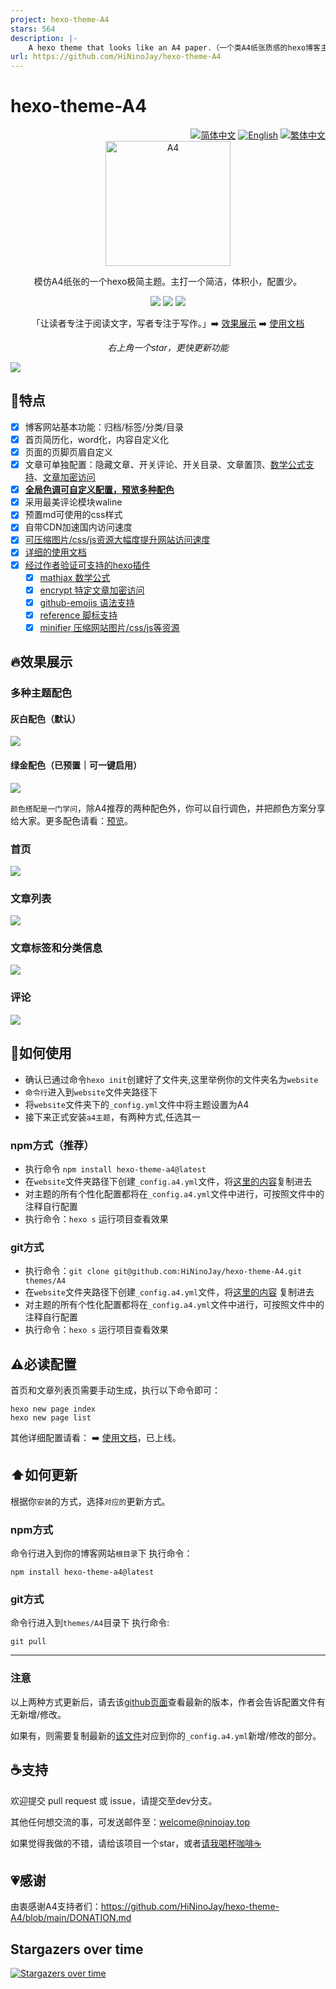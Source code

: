 ```yaml
---
project: hexo-theme-A4
stars: 564
description: |-
    A hexo theme that looks like an A4 paper.（一个类A4纸张质感的hexo博客主题。）
url: https://github.com/HiNinoJay/hexo-theme-A4
---
```



# hexo-theme-A4

<div align="right">
  <a title="zh-CN" href="/"><img src="https://img.shields.io/badge/-简体中文-24292f?style=for-the-badge" alt="简体中文" /></a>
  <a title="EN" href="README-EN.md">  <img src="https://img.shields.io/badge/-English-ffffff?style=for-the-badge" alt="English"></a>
  <a title="zh-TW" href="README_zh-TW.md"><img src="https://img.shields.io/badge/-繁体中文-ffffff?style=for-the-badge" alt="繁体中文"></a>
</div>



<div align="center" >
<a href="https://ninojay.top">
<img width=200px height=200px src="./source/img/A4-favicon.png" alt="A4" />
</a>
</div>

<div align="center">

模仿A4纸张的一个hexo极简主题。主打一个简洁，体积小，配置少。



[![](https://img.shields.io/npm/v/hexo-theme-a4?label=VERSION&logo=npm&style=for-the-badge)]()
[![](https://img.shields.io/badge/HEXO-v6.3.0-blue?style=for-the-badge&logo=hexo)](https://hexo.io/zh-cn/index.html)
[![](https://img.shields.io/node/v/hexo?style=for-the-badge&logo=node)](https://nodejs.org/en)

「让读者专注于阅读文字，写者专注于写作。」➡️ [效果展示](https://ninojay.top) ➡️ [使用文档](https://doc.ninojay.top)

_右上角一个star，更快更新功能_

</div>


[![](./source/img/market.png)](https://github.com/HiNinoJay/hexo-theme-A4)

## 🏹️特点

- [x] 博客网站基本功能：归档/标签/分类/目录
- [x] 首页简历化，word化，内容自定义化
- [x] 页面的页脚页眉自定义
- [x] 文章可单独配置：隐藏文章、开关评论、开关目录、文章置顶、[数学公式支持](https://ninojay.top/hexoplugin/hexo-filter-mathjax/)、[文章加密访问](https://ninojay.top/hexoplugin/hexo-blog-encrypt/)
- [x] [**全局色调可自定义配置，预览多种配色**](https://ninojay.top/hexoplugin/A4-color-change/)
- [x] 采用最美评论模块waline
- [x] 预置md可使用的css样式
- [x] 自带CDN加速国内访问速度
- [x] [可压缩图片/css/js资源大幅度提升网站访问速度](https://ninojay.top/hexoplugin/hexo-all-minifier/)
- [x] [详细的使用文档](https://doc.ninojay.top)
- [x] [经过作者验证可支持的hexo插件](https://ninojay.top/tags/hexoPlugin/)
  - [x] [mathjax 数学公式](https://ninojay.top/hexoplugin/hexo-filter-mathjax/)
  - [x] [encrypt 特定文章加密访问](https://ninojay.top/hexoplugin/hexo-blog-encrypt/)
  - [x] [github-emojis 语法支持](https://ninojay.top/hexoplugin/hexo-filter-github-emojis/) 
  - [x] [reference 脚标支持](https://ninojay.top/hexoplugin/hexo-reference/) 
  - [x] [minifier 压缩网站图片/css/js等资源](https://ninojay.top/hexoplugin/hexo-all-minifier/) 

## 🔥效果展示

### 多种主题配色

#### 灰白配色（默认）
![](https://jsd.cdn.zzko.cn/gh/hininojay/images/a4color/greywhite.png)

#### 绿金配色（已预置｜可一键启用）
![](https://jsd.cdn.zzko.cn/gh/hininojay/images/a4color/greengolden.png)

`颜色搭配是一门学问`，除A4推荐的两种配色外，你可以自行调色，并把颜色方案分享给大家。更多配色请看：[预览](https://ninojay.top/hexoplugin/A4-color-change/)。

### 首页

![](./source/img/index.png)

### 文章列表

![](./source/img/archive.png)

### 文章标签和分类信息

![](./source/img/tags&&categories.png)

### 评论

![](./source/img/comment.png)


## 👋如何使用

- 确认已通过命令`hexo init`创建好了文件夹,这里举例你的文件夹名为`website`
- `命令行`进入到`website`文件夹路径下
- 将`website`文件夹下的`_config.yml`文件中将主题设置为A4
- 接下来正式安装`a4主题`，有两种方式,任选其一

### npm方式（推荐）
- 执行命令 `npm install hexo-theme-a4@latest`
- 在`website`文件夹路径下创建`_config.a4.yml`文件，将[这里的内容](https://github.com/HiNinoJay/hexo-theme-A4/blob/main/_config.yml)复制进去
- 对主题的所有个性化配置都将在`_config.a4.yml`文件中进行，可按照文件中的注释自行配置
- 执行命令：`hexo s` 运行项目查看效果

### git方式
- 执行命令：`git clone git@github.com:HiNinoJay/hexo-theme-A4.git themes/A4`
- 在`website`文件夹路径下创建`_config.a4.yml`文件，将[这里的内容](https://github.com/HiNinoJay/hexo-theme-A4/blob/main/_config.yml) 复制进去
- 对主题的所有个性化配置都将在`_config.a4.yml`文件中进行，可按照文件中的注释自行配置
- 执行命令：`hexo s` 运行项目查看效果

## ⚠️必读配置

首页和文章列表页需要手动生成，执行以下命令即可：
```shell
hexo new page index
hexo new page list
```

其他详细配置请看：
➡️ [使用文档](https://doc.ninojay.top)，已上线。

## ⬆️如何更新
根据你`安装`的方式，选择`对应的`更新方式。

### npm方式
命令行进入到你的博客网站`根目录`下
执行命令：
```shell
npm install hexo-theme-a4@latest
```

### git方式

命令行进入到`themes/A4`目录下
执行命令:

```shell
git pull
```
---

### 注意

以上两种方式更新后，请去该[github页面](https://github.com/HiNinoJay/hexo-theme-A4/releases)查看最新的版本，作者会告诉配置文件有无新增/修改。

如果有，则需要复制最新的[该文件](https://github.com/HiNinoJay/hexo-theme-A4/blob/main/_config.yml)对应到你的`_config.a4.yml`新增/修改的部分。

## ☕️支持

欢迎提交 pull request 或 issue，请提交至dev分支。

其他任何想交流的事，可发送邮件至：welcome@ninojay.top

如果觉得我做的不错，请给该项目一个star，或者[请我喝杯咖啡☕️](https://ninojay.top/supportbymoney/)

## 💗感谢

由衷感谢A4支持者们：https://github.com/HiNinoJay/hexo-theme-A4/blob/main/DONATION.md


## Stargazers over time

[![Stargazers over time](https://starchart.cc/HiNinoJay/hexo-theme-A4.svg)](https://starchart.cc/HiNinoJay/hexo-theme-A4)


